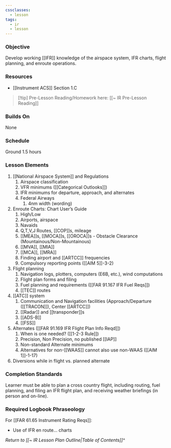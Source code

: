 ```yaml
---
cssclasses:
  - lesson
tags:
  - ir
  - lesson
---
```

### Objective
Develop working [[IFR]] knowledge of the airspace system, IFR charts, flight planning, and enroute operations.

### Resources
- [[Instrument ACS]] Section 1.C

> [!tip] Pre-Lesson Reading/Homework here: [[~ IR Pre-Lesson Reading]]

### Builds On
None

### Schedule
Ground 1.5 hours 

### Lesson Elements
1. [[National Airspace System]] and Regulations 
	1. Airspace classification 
	2. VFR minimums ([[Categorical Outlooks]])
	3. IFR minimums for departure, approach, and alternates
	4. Federal Airways
		1. 4nm width (wording)
2. Enroute Charts: Chart User’s Guide
	1. High/Low
	2. Airports, airspace
	3. Navaids
	4. Q,T,V,J Routes, [[COP]]s, mileage
	5. [[MEA]]s, [[MOCA]]s, [[OROCA]]s - Obstacle Clearance (Mountainous/Non-Mountainous)
	6. [[MVA]], [[MIA]]
	7. [[MCA]], [[MRA]]
	8. Finding airport and [[ARTCC]] frequencies 
	9. Compulsory reporting points ([[AIM 5]]-3-2)
3. Flight planning 
	1. Navigation logs, plotters, computers (E6B, etc.), wind computations
	2. Flight plan forms and filing 
	3. Fuel planning and requirements ([[FAR 91.167 IFR Fuel Reqs]])
	4. [[TEC]] routes
4. [[ATC]] system 
	1. Communication and Navigation facilities (Approach/Departure ([[TRACON]]), Center [[ARTCC]])
	2. [[Radar]] and [[transponder]]s 
	3. [[ADS-B]]
	4. [[FSS]]
5. Alternates ([[FAR 91.169 IFR Flight Plan Info Reqd]])
	1. When is one needed? ([[1-2-3 Rule]])
	2. Precision, Non Precision, no published [[IAP]]
	3. Non-standard Alternate minimums
	4. Alternatives for non-[[WAAS]] cannot also use non-WAAS ([[AIM 1]]-1-17)
6. Diversions while in flight vs. planned alternate


### Completion Standards
Learner must be able to plan a cross country flight, including routing, fuel planning, and filing an IFR flight plan, and receiving weather briefings (in person and on-line).

### Required Logbook Phraseology
For [[FAR 61.65 Instrument Rating Reqs]]:
- Use of IFR en route... charts

*Return to [[~ IR Lesson Plan Outline|Table of Contents]]^*